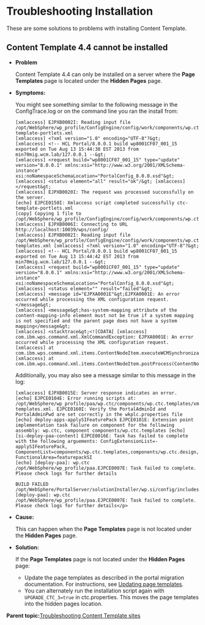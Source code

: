 # Troubleshooting Installation 

These are some solutions to problems with installing Content Template.

## Content Template 4.4 cannot be installed

-   **Problem**

    Content Template 4.4 can only be installed on a server where the **Page Templates** page is located under the **Hidden Pages** page.

-   **Symptoms:**

    You might see something similar to the following message in the ConfigTrace.log or on the command line you ran the install from:

    ```
    [xmlaccess] EJPXB0002I: Reading input file /opt/WebSphere/wp_profile/ConfigEngine/config/work/components/wp.ctc.templates/ctc-template-portlets.xml
    [xmlaccess] <?xml version="1.0" encoding="UTF-8"?&gt; 
    [xmlaccess] <!-- HCL Portal/8.0.0.1 build wp8001CF07_001_15 exported on Tue Aug 13 15:44:38 EST 2013 from min70mig.wcm.lab/127.0.0.1 --&gt; 
    [xmlaccess] <request build="wp8001CF07_001_15" type="update" version="8.0.0.1" xmlns:xsi="http://www.w3.org/2001/XMLSchema-instance" xsi:noNamespaceSchemaLocation="PortalConfig_8.0.0.xsd"&gt; 
    [xmlaccess] <status element="all" result="ok"/&gt; [xmlaccess] </request&gt; 
    [xmlaccess] EJPXB0020I: The request was processed successfully on the server. 
    [echo] EJPCE0150I: Xmlaccess script completed successfully ctc-template-portlets.xml 
    [copy] Copying 1 file to /opt/WebSphere/wp_profile/ConfigEngine/config/work/components/wp.ctc.templates 
    [xmlaccess] EJPXB0006I: Connecting to URL http://localhost:10039/wps/config/ 
    [xmlaccess] EJPXB0002I: Reading input file /opt/WebSphere/wp_profile/ConfigEngine/config/work/components/wp.ctc.templates/ctc-templates.xml [xmlaccess] <?xml version="1.0" encoding="UTF-8"?&gt; 
    [xmlaccess] <!-- HCL Portal/8.0.0.1 build wp8001CF07_001_15 exported on Tue Aug 13 15:44:42 EST 2013 from min70mig.wcm.lab/127.0.0.1 --&gt; 
    [xmlaccess] <request build="wp8001CF07_001_15" type="update" version="8.0.0.1" xmlns:xsi="http://www.w3.org/2001/XMLSchema-instance" xsi:noNamespaceSchemaLocation="PortalConfig_8.0.0.xsd"&gt; 
    [xmlaccess] <status element="" result="failed"&gt; 
    [xmlaccess] <message id="EJPXA0001E"&gt;EJPXA0001E: An error occurred while processing the XML configuration request.</message&gt; 
    [xmlaccess] <message&gt;has-system-mapping attribute of the content-mapping-info element must not be true if a system mapping is not specified and the parent page does not have a system mapping</message&gt; 
    [xmlaccess] <stacktrace&gt;<![CDATA[ [xmlaccess] com.ibm.wps.command.xml.XmlCommandException: EJPXA0001E: An error occurred while processing the XML configuration request. 
    [xmlaccess] at com.ibm.wps.command.xml.items.ContentNodeItem.executeWCMSynchronization(ContentNodeItem.java:1942) [xmlaccess] at com.ibm.wps.command.xml.items.ContentNodeItem.postProcess(ContentNodeItem.java:2138)
    ```

    Additionally, you may also see a message similar to this message in the log:

    ```
    [xmlaccess] EJPXB0015E: Server response indicates an error. 
    [echo] EJPCE0104E: Error running scripts at: /opt/WebSphere/wp_profile/paa/wp.ctc/components/wp.ctc.templates/xmlaccess/install/ctc-templates.xml. EJPCE0160I: Verify the PortalAdminId and PortalAdminPwd are set correctly in the wkplc.properties file 
    [echo] deploy-apps-applySIFeaturePack EJPCE0101E: Extension point implementation task failure on component for the following assembly: wp.ctc, component components/wp.ctc.templates [echo] 
    [si-deploy-paa-content] EJPCE0016E: Task has failed to complete with the following arguements: ConfigExtensionList=-applySIFeaturePack, ComponentList=components/wp.ctc.templates,components/wp.ctc.design,components/wp.ctc,components/wp.ctc.sitetemplates,components/wp.ctc.demo, FunctionalArea=featurepackSI 
    [echo] [deploy-paa]: wp.ctc /opt/WebSphere/wp_profile/paa.EJPCE0007E: Task failed to complete. Please check logs for further details  
    
    BUILD FAILED 
    /opt/WebSphere/PortalServer/solutionInstaller/wp.si/config/includes/SolutionInstaller_cfg.xml:561: [deploy-paa]: wp.ctc 
    /opt/WebSphere/wp_profile/paa.EJPCE0007E: Task failed to complete. Please check logs for further details</p>
    ```

-   **Cause:**

    This can happen when the **Page Templates** page is not located under the **Hidden Pages** page.

-   **Solution:**

    If the **Page Templates** page is not located under the **Hidden Pages** page:

    -   Update the page templates as described in the portal migration documentation. For instructions, see [Updating page templates](../migrate/mig_t_update_templates.md).
    -   You can alternately run the installation script again with `UPGRADE_CTC_3=true` in ctc.properties. This moves the page templates into the hidden pages location.

**Parent topic:**[Troubleshooting Content Template sites ](../ctc/ctc_trouble_overview.md)

